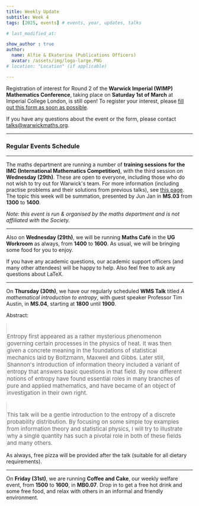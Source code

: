 ```yaml
---
title: Weekly Update
subtitle: Week 4
tags: [2025, events] # events, year, updates, talks

# last_modified_at: 

show_author : true
author:
  name: Alfie & Ekaterina (Publications Officers)
  avatar: /assets/img/logo-large.PNG
# location: "Location" (if applicable)

---
```


Registration of interest for Round 2 of the **Warwick Imperial (WIMP) Mathematics Conference**, taking place on **Saturday 1st of March** at Imperial College London, is still open! To register your interest, please [fill out this form as soon as possible](https://forms.gle/uE31RZchzFvurhbRA).

If you have any questions about the event or the form, please contact [talks@warwickmaths.org](mailto://talks@warwickmaths.org).

---

### Regular Events Schedule

---

The maths department are running a number of **training sessions for the IMC (International Mathematics Competition)**, with the third session on **Wednesday (29th)**. These are open to everyone, including those who do not wish to try out for Warwick's team. For more information (including practise problems and their solutions from previous talks), see [this page](https://warwick.ac.uk/fac/sci/maths/research/events/seminars/areas/imc/2024-25). The topic this week will be summation, presented by Jun Jan in **MS.03** from **1300** to **1400**.

*Note: this event is run & organised by the maths department and is not affiliated with the Society.*

---

Also on **Wednesday (29th)**, we will be running **Maths Café** in the **UG Workroom** as always, from **1400** to **1600**. As usual, we will be bringing some food for you to enjoy.

If you have any academic questions, our academic support officers (and many other attendees) will be happy to help. Also feel free to ask any questions about LaTeX.

---

On **Thursday (30th)**, we have our regularly scheduled **WMS Talk** titled *A mathematical introduction to entropy*, with guest speaker Professor Tim Austin, in **MS.04**, starting at **1800** until **1900**.

<style>
blockquote {
    padding: 10px 20px 0 0;
    margin: 0 0 0 0;
    font-size: 15px;
}
</style>

Abstract:
> Entropy first appeared as a rather mysterious phenomenon governing certain processes in the physics of heat.  It was then given a concrete meaning in the foundations of statistical mechanics laid by Boltzmann, Maxwell and Gibbs.  Later still, Shannon's introduction of information theory included a variant of entropy that answers basic questions in that field.  By now different notions of entropy have found essential roles in many branches of pure and applied mathematics, and have became of an object of investigation in their own right.

> This talk will be a gentle introduction to the entropy of a discrete probability distribution.  By focusing on some simple toy examples from information theory and statistical physics, I will try to illustrate why a single quantity has such a pivotal role in both of these fields and many others.

As always, free pizza will be provided after the talk (suitable for all dietary requirements).

---

On **Friday (31st)**, we are running **Coffee and Cake**, our weekly welfare event, from **1500** to **1600**, in **MB0.07**. Drop in to get a free hot drink and some free food, and relax with others in an informal and friendly environment.
